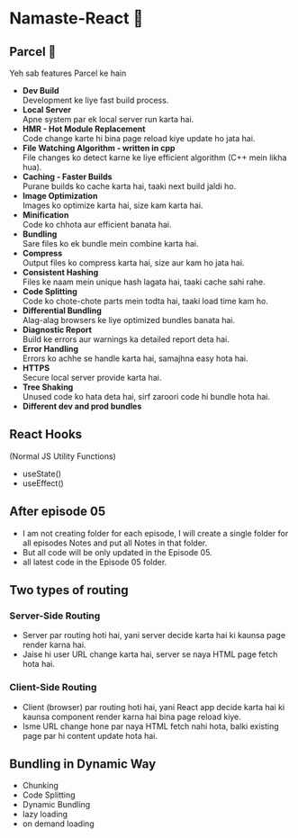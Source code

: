 # Namaste-React 🚀

## Parcel 🚀

Yeh sab features Parcel ke hain

- **Dev Build**  
    Development ke liye fast build process.
- **Local Server**  
    Apne system par ek local server run karta hai.
- **HMR - Hot Module Replacement**  
    Code change karte hi bina page reload kiye update ho jata hai.
- **File Watching Algorithm - written in cpp**  
    File changes ko detect karne ke liye efficient algorithm (C++ mein likha hua).
- **Caching - Faster Builds**  
    Purane builds ko cache karta hai, taaki next build jaldi ho.
- **Image Optimization**  
    Images ko optimize karta hai, size kam karta hai.
- **Minification**  
    Code ko chhota aur efficient banata hai.
- **Bundling**  
    Sare files ko ek bundle mein combine karta hai.
- **Compress**  
    Output files ko compress karta hai, size aur kam ho jata hai.
- **Consistent Hashing**  
    Files ke naam mein unique hash lagata hai, taaki cache sahi rahe.
- **Code Splitting**  
    Code ko chote-chote parts mein todta hai, taaki load time kam ho.
- **Differential Bundling**  
    Alag-alag browsers ke liye optimized bundles banata hai.
- **Diagnostic Report**  
    Build ke errors aur warnings ka detailed report deta hai.
- **Error Handling**  
    Errors ko achhe se handle karta hai, samajhna easy hota hai.
- **HTTPS**  
    Secure local server provide karta hai.
- **Tree Shaking**  
    Unused code ko hata deta hai, sirf zaroori code hi bundle hota hai.
- **Different dev and prod bundles**

## React Hooks

(Normal JS Utility Functions)

- useState()
- useEffect()

## After episode 05

- I am not creating folder for each episode, I will create a single folder for all episodes Notes and put all Notes in that folder.
- But all code will be only updated in the Episode 05.
- all latest code in the Episode 05 folder.

## Two types of routing

### Server-Side Routing

- Server par routing hoti hai, yani server decide karta hai ki kaunsa page render karna hai.
- Jaise hi user URL change karta hai, server se naya HTML page fetch hota hai.

### Client-Side Routing

- Client (browser) par routing hoti hai, yani React app decide karta hai ki kaunsa component render karna hai bina page reload kiye.
- Isme URL change hone par naya HTML fetch nahi hota, balki existing page par hi content update hota hai.

## Bundling in Dynamic Way

- Chunking
- Code Splitting
- Dynamic Bundling
- lazy loading
- on demand loading
